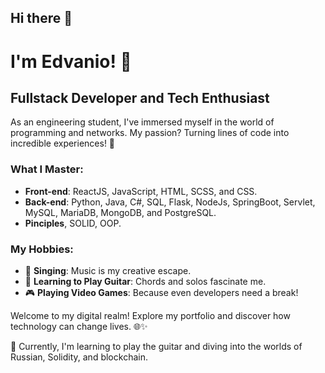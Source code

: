 ## Hi there 👋

# I'm Edvanio! 👋

## Fullstack Developer and Tech Enthusiast

As an engineering student, I've immersed myself in the world of programming and networks. My passion? Turning lines of code into incredible experiences! 🚀

### What I Master:

- **Front-end**: ReactJS, JavaScript, HTML, SCSS, and CSS.
- **Back-end**: Python, Java, C#, SQL, Flask, NodeJs, SpringBoot, Servlet, MySQL, MariaDB, MongoDB, and PostgreSQL.
- **Pinciples**, SOLID, OOP. 
### My Hobbies:

- 🎤 **Singing**: Music is my creative escape.
- 🎸 **Learning to Play Guitar**: Chords and solos fascinate me.
- 🎮 **Playing Video Games**: Because even developers need a break!

Welcome to my digital realm! Explore my portfolio and discover how technology can change lives. 🌐✨

🌱 Currently, I'm learning to play the guitar and diving into the worlds of Russian, Solidity, and blockchain.

